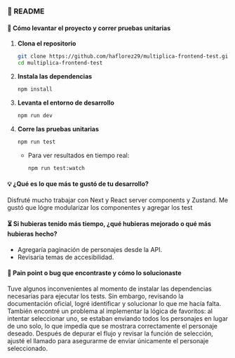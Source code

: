 ### 📘 README

#### 🚀 Cómo levantar el proyecto y correr pruebas unitarias

1. **Clona el repositorio**

   ```bash
   git clone https://github.com/haflorez29/multiplica-frontend-test.git
   cd multiplica-frontend-test
   ```

2. **Instala las dependencias**

   ```bash
   npm install
   ```

3. **Levanta el entorno de desarrollo**

   ```bash
   npm run dev
   ```

4. **Corre las pruebas unitarias**

   ```bash
   npm run test
   ```

   * Para ver resultados en tiempo real:

     ```bash
     npm run test:watch
     ```

#### 💡 ¿Qué es lo que más te gustó de tu desarrollo?

Disfruté mucho trabajar con Next y React server components y Zustand. Me gustó que lógre modularizar los componentes y agregar los test

#### ⏳ Si hubieras tenido más tiempo, ¿qué hubieras mejorado o qué más hubieras hecho?

* Agregaría paginación de personajes desde la API.
* Revisaria temas de accesibilidad.

#### 🐞 Pain point o bug que encontraste y cómo lo solucionaste

Tuve algunos inconvenientes al momento de instalar las dependencias necesarias para ejecutar los tests. Sin embargo, revisando la documentación oficial, logré identificar y solucionar lo que me hacía falta.
También encontré un problema al implementar la lógica de favoritos: al intentar seleccionar uno, se estaban enviando todos los personajes en lugar de uno solo, lo que impedía que se mostrara correctamente el personaje deseado. Después de depurar el flujo y revisar la función de selección, ajusté el llamado para asegurarme de enviar únicamente el personaje seleccionado.
